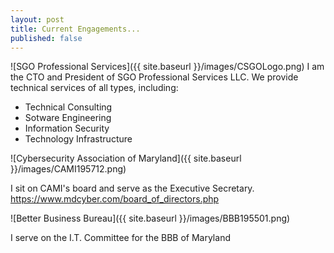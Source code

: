 ```yaml
---
layout: post
title: Current Engagements...
published: false
---
```

![SGO Professional Services]({{ site.baseurl }}/images/CSGOLogo.png)
I am the CTO and President of SGO Professional Services LLC. We provide technical services of all types, including: 
- Technical Consulting
- Sotware Engineering
- Information Security
- Technology Infrastructure

![Cybersecurity Association of Maryland]({{ site.baseurl }}/images/CAMI195712.png)

I sit on CAMI's board and serve as the Executive Secretary.
https://www.mdcyber.com/board_of_directors.php


![Better Business Bureau]({{ site.baseurl }}/images/BBB195501.png)

I serve on the I.T. Committee for the BBB of Maryland
